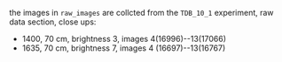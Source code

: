 the images in `raw_images` are collcted from the `TDB_10_1` experiment, raw data section, close ups:
* 1400, 70 cm, brightness 3, images 4(16996)--13(17066)
* 1635, 70 cm, brightness 7, images 4 (16697)--13(16767)